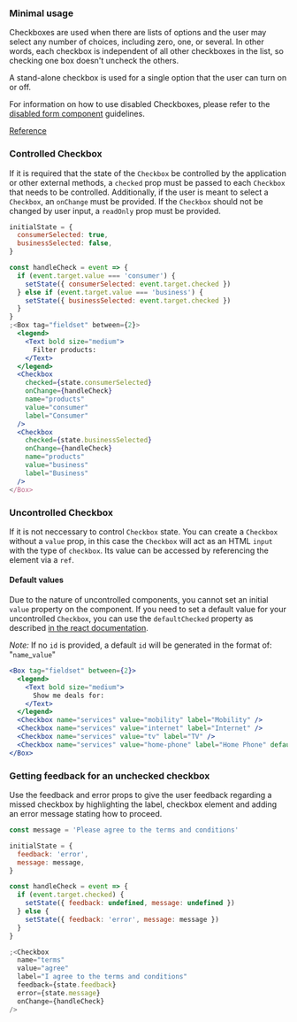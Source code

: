 ### Minimal usage

Checkboxes are used when there are lists of options and the user may select any number of choices, including zero, one, or several. In other words, each checkbox is independent of all other checkboxes in the list, so checking one box doesn't uncheck the others.

A stand-alone checkbox is used for a single option that the user can turn on or off.

For information on how to use disabled Checkboxes, please refer to the [disabled form component](#form-disabled-state) guidelines.

[Reference](https://www.nngroup.com/articles/checkboxes-vs-radio-buttons/)

### Controlled Checkbox

If it is required that the state of the `Checkbox` be controlled by the application or other external methods, a `checked` prop must be passed to each `Checkbox` that needs to be controlled. Additionally, if the user is meant to select a `Checkbox`, an `onChange` must be provided. If the `Checkbox` should not be changed by user input, a `readOnly` prop must be provided.

```jsx
initialState = {
  consumerSelected: true,
  businessSelected: false,
}

const handleCheck = event => {
  if (event.target.value === 'consumer') {
    setState({ consumerSelected: event.target.checked })
  } else if (event.target.value === 'business') {
    setState({ businessSelected: event.target.checked })
  }
}
;<Box tag="fieldset" between={2}>
  <legend>
    <Text bold size="medium">
      Filter products:
    </Text>
  </legend>
  <Checkbox
    checked={state.consumerSelected}
    onChange={handleCheck}
    name="products"
    value="consumer"
    label="Consumer"
  />
  <Checkbox
    checked={state.businessSelected}
    onChange={handleCheck}
    name="products"
    value="business"
    label="Business"
  />
</Box>
```

### Uncontrolled Checkbox

If it is not neccessary to control `Checkbox` state. You can create a `Checkbox` without a `value` prop, in this case the `Checkbox` will act as an HTML `input` with the type of `checkbox`. Its value can be accessed by referencing the element via a `ref`.

#### Default values

Due to the nature of uncontrolled components, you cannot set an initial `value` property on the component. If you need to set a default value for your uncontrolled `Checkbox`, you can use the `defaultChecked` property as described [in the react documentation](https://reactjs.org/docs/uncontrolled-components.html#default-values).

_Note:_ If no `id` is provided, a default `id` will be generated in the format of: "`name`\_`value`"

```jsx
<Box tag="fieldset" between={2}>
  <legend>
    <Text bold size="medium">
      Show me deals for:
    </Text>
  </legend>
  <Checkbox name="services" value="mobility" label="Mobility" />
  <Checkbox name="services" value="internet" label="Internet" />
  <Checkbox name="services" value="tv" label="TV" />
  <Checkbox name="services" value="home-phone" label="Home Phone" defaultChecked />
</Box>
```

### Getting feedback for an unchecked checkbox

Use the feedback and error props to give the user feedback regarding a missed checkbox by highlighting the label, checkbox element and adding an error message stating how to proceed.

```jsx
const message = 'Please agree to the terms and conditions'

initialState = {
  feedback: 'error',
  message: message,
}

const handleCheck = event => {
  if (event.target.checked) {
    setState({ feedback: undefined, message: undefined })
  } else {
    setState({ feedback: 'error', message: message })
  }
}

;<Checkbox
  name="terms"
  value="agree"
  label="I agree to the terms and conditions"
  feedback={state.feedback}
  error={state.message}
  onChange={handleCheck}
/>
```
